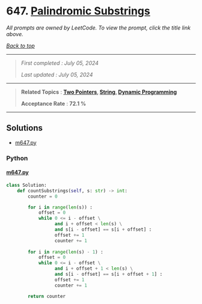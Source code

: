 # 647. [Palindromic Substrings](<https://leetcode.com/problems/palindromic-substrings>)

*All prompts are owned by LeetCode. To view the prompt, click the title link above.*

*[Back to top](<../README.md>)*

------

> *First completed : July 05, 2024*
>
> *Last updated : July 05, 2024*

------

> **Related Topics** : **[Two Pointers](<by_topic/Two Pointers.md>), [String](<by_topic/String.md>), [Dynamic Programming](<by_topic/Dynamic Programming.md>)**
>
> **Acceptance Rate** : **72.1 %**

------

## Solutions

- [m647.py](<../my-submissions/m647.py>)
### Python
#### [m647.py](<../my-submissions/m647.py>)
```Python
class Solution:
    def countSubstrings(self, s: str) -> int:
        counter = 0

        for i in range(len(s)) :
            offset = 0
            while 0 <= i - offset \
                  and i + offset < len(s) \
                  and s[i - offset] == s[i + offset] :
                  offset += 1
                  counter += 1
        
        for i in range(len(s) - 1) :
            offset = 0
            while 0 <= i - offset \
                  and i + offset + 1 < len(s) \
                  and s[i - offset] == s[i + offset + 1] :
                  offset += 1
                  counter += 1

        return counter
            
```

